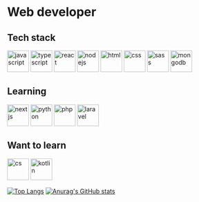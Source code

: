 # Web developer
## Tech stack
<div>
  <img alt="javascript" title="Javascript" style="width: 50px; height: 50px" src="https://icons-for-free.com/iconfiles/png/512/javascript-1331550889870124968.png">
  <img alt="typescript" title="Typescript" style="width: 50px; height: 50px" src="https://icons-for-free.com/iconfiles/png/512/typescript+original-1324760574003158198.png">
  <img alt="react" title="React" style="width: 50px; height: 50px" src="https://icons-for-free.com/iconfiles/png/512/design+development+facebook+framework+mobile+react+icon-1320165723839064798.png">
  <img alt="nodejs" title="NodeJS" style="width: 50px; height: 50px" src="https://icons-for-free.com/iconfiles/png/512/vscode+icons+type+node-1324451430863084037.png">
  <img alt="html" title="HTML" style="width: 50px; height: 50px" src="https://cdn-icons-png.flaticon.com/512/1532/1532556.png">
  <img alt="css" title="CSS" style="width: 50px; height: 50px" src="https://cdn-icons-png.flaticon.com/512/732/732190.png">
  <img alt="sass" title="SASS" style="width: 50px; height: 50px" src="https://cdn-icons-png.flaticon.com/512/919/919831.png">
  <img alt="mongodb" title="MongoDB" style="width: 50px; height: 50px" src="https://cdn.iconscout.com/icon/free/png-256/mongodb-4-1175139.png?f=webp&w=256">
</div>

## Learning 
<div>
  <img alt="nextjs" title="NextJS" style="width: 50px; height: 50px" src="https://www.rlogical.com/wp-content/uploads/2021/08/Rlogical-Blog-Images-thumbnail.png">
  <img alt="python" title="Python" style="width: 50px; height: 50px" src="https://cdn-icons-png.flaticon.com/512/5968/5968350.png">
  <img alt="php" title="PHP" style="width: 50px; height: 50px" src="https://cdn-icons-png.flaticon.com/512/5968/5968332.png">
  <img alt="laravel" title="Laravel" style="width: 50px; height: 50px" src="https://pbs.twimg.com/profile_images/1163911054788833282/AcA2LnWL_400x400.jpg">
</div>

## Want to learn
<div>
  <img alt="cs" title="C#" style="width: 50px; height: 50px" src="https://cdn-icons-png.flaticon.com/512/6132/6132221.png">
  <img alt="kotlin" title="Kotlin" style="width: 50px; height: 50px" src="https://upload.wikimedia.org/wikipedia/commons/0/06/Kotlin_Icon.svg">
</div>

[![Top Langs](https://github-readme-stats-sigma-five.vercel.app/api/top-langs/?username=robert1811&theme=dracula)](https://github.com/anuraghazra/github-readme-stats)
[![Anurag's GitHub stats](https://github-readme-stats-sigma-five.vercel.app/api?username=robert1811&theme=dracula)](https://github.com/anuraghazra/github-readme-stats)
